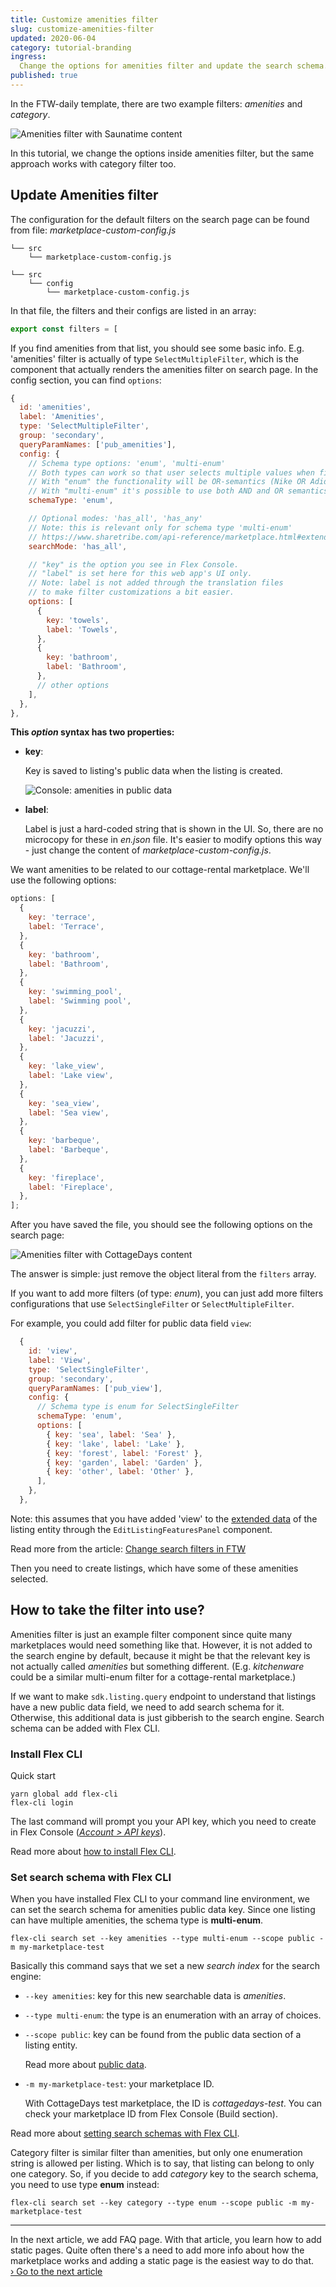 ```yaml
---
title: Customize amenities filter
slug: customize-amenities-filter
updated: 2020-06-04
category: tutorial-branding
ingress:
  Change the options for amenities filter and update the search schema.
published: true
---
```


In the FTW-daily template, there are two example filters: _amenities_
and _category_.

![Amenities filter with Saunatime content](./default-amenities-filter.png)

In this tutorial, we change the options inside amenities filter, but the
same approach works with category filter too.

## Update Amenities filter

The configuration for the default filters on the search page can be
found from file: _marketplace-custom-config.js_

```shell
└── src
    └── marketplace-custom-config.js
```

<extrainfo title="FTW-product has moved config files into a different location">

```shell
└── src
    └── config
        └── marketplace-custom-config.js
```

</extrainfo>

In that file, the filters and their configs are listed in an array:

```js
export const filters = [
```

If you find amenities from that list, you should see some basic info.
E.g. 'amenities' filter is actually of type `SelectMultipleFilter`,
which is the component that actually renders the amenities filter on
search page. In the config section, you can find `options`:

```js
{
  id: 'amenities',
  label: 'Amenities',
  type: 'SelectMultipleFilter',
  group: 'secondary',
  queryParamNames: ['pub_amenities'],
  config: {
    // Schema type options: 'enum', 'multi-enum'
    // Both types can work so that user selects multiple values when filtering search results.
    // With "enum" the functionality will be OR-semantics (Nike OR Adidas OR Salomon)
    // With "multi-enum" it's possible to use both AND and OR semantics with searchMode config.
    schemaType: 'enum',

    // Optional modes: 'has_all', 'has_any'
    // Note: this is relevant only for schema type 'multi-enum'
    // https://www.sharetribe.com/api-reference/marketplace.html#extended-data-filtering
    searchMode: 'has_all',

    // "key" is the option you see in Flex Console.
    // "label" is set here for this web app's UI only.
    // Note: label is not added through the translation files
    // to make filter customizations a bit easier.
    options: [
      {
        key: 'towels',
        label: 'Towels',
      },
      {
        key: 'bathroom',
        label: 'Bathroom',
      },
      // other options
    ],
  },
},
```

**This _option_ syntax has two properties:**

- **key**:

  Key is saved to listing's public data when the listing is created.

  ![Console: amenities in public data](./console-amenities-public-data.png)

- **label**:

  Label is just a hard-coded string that is shown in the UI. So, there
  are no microcopy for these in _en.json_ file. It's easier to modify
  options this way - just change the content of
  _marketplace-custom-config.js_.

We want amenities to be related to our cottage-rental marketplace. We'll
use the following options:

```js
options: [
  {
    key: 'terrace',
    label: 'Terrace',
  },
  {
    key: 'bathroom',
    label: 'Bathroom',
  },
  {
    key: 'swimming_pool',
    label: 'Swimming pool',
  },
  {
    key: 'jacuzzi',
    label: 'Jacuzzi',
  },
  {
    key: 'lake_view',
    label: 'Lake view',
  },
  {
    key: 'sea_view',
    label: 'Sea view',
  },
  {
    key: 'barbeque',
    label: 'Barbeque',
  },
  {
    key: 'fireplace',
    label: 'Fireplace',
  },
];
```

After you have saved the file, you should see the following options on
the search page:

![Amenities filter with CottageDays content](./updated-amenities-filter.png)

<extrainfo title="Extra: how to remove Amenities filter?">

The answer is simple: just remove the object literal from the `filters`
array.

If you want to add more filters (of type: _enum_), you can just add more
filters configurations that use `SelectSingleFilter` or
`SelectMultipleFilter`.

For example, you could add filter for public data field `view`:

```js
  {
    id: 'view',
    label: 'View',
    type: 'SelectSingleFilter',
    group: 'secondary',
    queryParamNames: ['pub_view'],
    config: {
      // Schema type is enum for SelectSingleFilter
      schemaType: 'enum',
      options: [
        { key: 'sea', label: 'Sea' },
        { key: 'lake', label: 'Lake' },
        { key: 'forest', label: 'Forest' },
        { key: 'garden', label: 'Garden' },
        { key: 'other', label: 'Other' },
      ],
    },
  },
```

Note: this assumes that you have added 'view' to the
[extended data](https://www.sharetribe.com/docs/references/extended-data/)
of the listing entity through the `EditListingFeaturesPanel` component.

Read more from the article:
[Change search filters in FTW](/how-to/change-search-filters-in-ftw/)

</extrainfo>

Then you need to create listings, which have some of these amenities
selected.

## How to take the filter into use?

Amenities filter is just an example filter component since quite many
marketplaces would need something like that. However, it is not added to
the search engine by default, because it might be that the relevant key
is not actually called _amenities_ but something different. (E.g.
_kitchenware_ could be a similar multi-enum filter for a cottage-rental
marketplace.)

If we want to make `sdk.listing.query` endpoint to understand that
listings have a new public data field, we need to add search schema for
it. Otherwise, this additional data is just gibberish to the search
engine. Search schema can be added with Flex CLI.

### Install Flex CLI

Quick start

```shell
yarn global add flex-cli
flex-cli login
```

The last command will prompt you your API key, which you need to create
in Flex Console
(_[Account > API keys](https://flex-console.sharetribe.com/api-keys)_).

Read more about
[how to install Flex CLI](/introduction/getting-started-with-flex-cli/).

### Set search schema with Flex CLI

When you have installed Flex CLI to your command line environment, we
can set the search schema for amenities public data key. Since one
listing can have multiple amenities, the schema type is **multi-enum**.

```shell
flex-cli search set --key amenities --type multi-enum --scope public -m my-marketplace-test
```

Basically this command says that we set a new _search index_ for the
search engine:

- `--key amenities`: key for this new searchable data is _amenities_.
- `--type multi-enum`: the type is an enumeration with an array of
  choices.
- `--scope public`: key can be found from the public data section of a
  listing entity.

  Read more about [public data](/references/extended-data/).

- `-m my-marketplace-test`: your marketplace ID.

  With CottageDays test marketplace, the ID is _cottagedays-test_. You
  can check your marketplace ID from Flex Console (Build section).

Read more about
[setting search schemas with Flex CLI](/how-to/manage-search-schemas-with-flex-cli/).

<extrainfo title="Extra: what about category filter?">

Category filter is similar filter than amenities, but only one
enumeration string is allowed per listing. Which is to say, that listing
can belong to only one category. So, if you decide to add _category_ key
to the search schema, you need to use type **enum** instead:

```shell
flex-cli search set --key category --type enum --scope public -m my-marketplace-test
```

</extrainfo>

---

In the next article, we add FAQ page. With that article, you learn how
to add static pages. Quite often there's a need to add more info about
how the marketplace works and adding a static page is the easiest way to
do that. <br /> [› Go to the next article](/tutorial/add-faq-page/)
